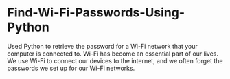 # Find-Wi-Fi-Passwords-Using-Python
Used Python to retrieve the password for a Wi-Fi network that your computer is connected to. Wi-Fi has become an essential part of our lives. We use Wi-Fi to connect our devices to the internet, and we often forget the passwords we set up for our Wi-Fi networks.
